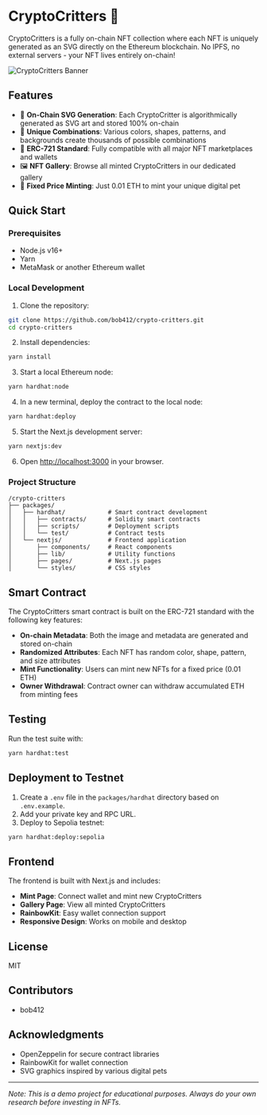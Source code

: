 # CryptoCritters 🐾

CryptoCritters is a fully on-chain NFT collection where each NFT is uniquely generated as an SVG directly on the Ethereum blockchain. No IPFS, no external servers - your NFT lives entirely on-chain!

![CryptoCritters Banner](https://i.imgur.com/placeholder.png)

## Features

- 🎨 **On-Chain SVG Generation**: Each CryptoCritter is algorithmically generated as SVG art and stored 100% on-chain
- 🔢 **Unique Combinations**: Various colors, shapes, patterns, and backgrounds create thousands of possible combinations
- 📜 **ERC-721 Standard**: Fully compatible with all major NFT marketplaces and wallets
- 🖼️ **NFT Gallery**: Browse all minted CryptoCritters in our dedicated gallery
- 💸 **Fixed Price Minting**: Just 0.01 ETH to mint your unique digital pet

## Quick Start

### Prerequisites

- Node.js v16+
- Yarn
- MetaMask or another Ethereum wallet

### Local Development

1. Clone the repository:

```bash
git clone https://github.com/bob412/crypto-critters.git
cd crypto-critters
```

2. Install dependencies:

```bash
yarn install
```

3. Start a local Ethereum node:

```bash
yarn hardhat:node
```

4. In a new terminal, deploy the contract to the local node:

```bash
yarn hardhat:deploy
```

5. Start the Next.js development server:

```bash
yarn nextjs:dev
```

6. Open [http://localhost:3000](http://localhost:3000) in your browser.

### Project Structure

```
/crypto-critters
├── packages/
│   ├── hardhat/            # Smart contract development
│   │   ├── contracts/      # Solidity smart contracts
│   │   ├── scripts/        # Deployment scripts
│   │   └── test/           # Contract tests
│   └── nextjs/             # Frontend application
│       ├── components/     # React components
│       ├── lib/            # Utility functions
│       ├── pages/          # Next.js pages
│       └── styles/         # CSS styles
```

## Smart Contract

The CryptoCritters smart contract is built on the ERC-721 standard with the following key features:

- **On-chain Metadata**: Both the image and metadata are generated and stored on-chain
- **Randomized Attributes**: Each NFT has random color, shape, pattern, and size attributes
- **Mint Functionality**: Users can mint new NFTs for a fixed price (0.01 ETH)
- **Owner Withdrawal**: Contract owner can withdraw accumulated ETH from minting fees

## Testing

Run the test suite with:

```bash
yarn hardhat:test
```

## Deployment to Testnet

1. Create a `.env` file in the `packages/hardhat` directory based on `.env.example`.
2. Add your private key and RPC URL.
3. Deploy to Sepolia testnet:

```bash
yarn hardhat:deploy:sepolia
```

## Frontend

The frontend is built with Next.js and includes:

- **Mint Page**: Connect wallet and mint new CryptoCritters
- **Gallery Page**: View all minted CryptoCritters
- **RainbowKit**: Easy wallet connection support
- **Responsive Design**: Works on mobile and desktop

## License

MIT

## Contributors

- bob412

## Acknowledgments

- OpenZeppelin for secure contract libraries
- RainbowKit for wallet connection
- SVG graphics inspired by various digital pets

---

_Note: This is a demo project for educational purposes. Always do your own research before investing in NFTs._
